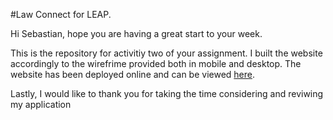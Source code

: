 #Law Connect for LEAP.

Hi Sebastian, hope you are having a great start to your week. 

This is the repository for activitiy two of your assignment. I built the website accordingly to the wirefrime provided both in mobile and desktop. The website has been deployed online and can be viewed [here](https://law-connect-leap.netlify.app/). 

Lastly, I would like to thank you for taking the time considering and reviwing my application
